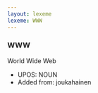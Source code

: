 ```yaml
---
layout: lexeme
lexeme: WWW
---
```


###  WWW

World Wide Web
* UPOS:  NOUN
* Added from:  joukahainen

